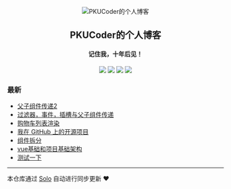 <p align="center"><img alt="PKUCoder的个人博客" src="https://static.b3log.org/images/brand/solo-32.png"></p><h2 align="center">
PKUCoder的个人博客
</h2>

<h4 align="center">记住我，十年后见！</h4>
<p align="center"><a title="PKUCoder的个人博客" target="_blank" href="https://github.com/ChenforCode/solo-blog"><img src="https://img.shields.io/github/last-commit/ChenforCode/solo-blog.svg?style=flat-square&color=FF9900"></a>
<a title="GitHub repo size in bytes" target="_blank" href="https://github.com/ChenforCode/solo-blog"><img src="https://img.shields.io/github/repo-size/ChenforCode/solo-blog.svg?style=flat-square"></a>
<a title="Solo Version" target="_blank" href="https://github.com/b3log/solo/releases"><img src="https://img.shields.io/badge/solo-3.6.5-f1e05a.svg?style=flat-square&color=blueviolet"></a>
<a title="Hits" target="_blank" href="https://github.com/b3log/hits"><img src="https://hits.b3log.org/ChenforCode/solo-blog.svg"></a></p>

### 最新

* [父子组件传递2](http://www.chenforcode.cn/articles/2019/10/26/1572096302288.html)
* [过滤器，事件，插槽与父子组件传递](http://www.chenforcode.cn/articles/2019/10/26/1572070300619.html)
* [购物车列表渲染](http://www.chenforcode.cn/articles/2019/10/25/1572013318403.html)
* [我在 GitHub 上的开源项目](http://www.chenforcode.cn/my-github-repos)
* [组件拆分](http://www.chenforcode.cn/articles/2019/10/25/1571981151377.html)
* [vue基础和项目基础架构](http://www.chenforcode.cn/articles/2019/10/24/1571917762708.html)
* [测试一下](http://www.chenforcode.cn/articles/2019/10/23/1571827959584.html)



---

本仓库通过 [Solo](https://github.com/b3log/solo) 自动进行同步更新 ❤️ 